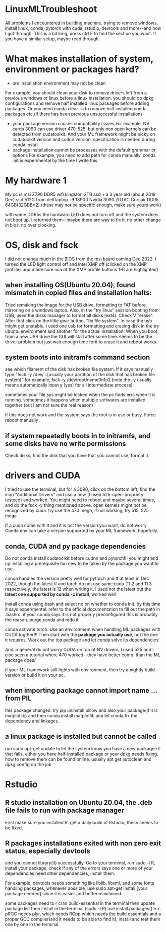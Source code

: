 # LinuxMLTroubleshoot
All problems I encountered in building machine, trying to remove windows, install linux, conda, pytorch with cuda, rstudio, devtools and more--and how I got through.
This is a bit long, press ctrl F to find the section you want. If you have a similar setup, maybe read through.

# What makes installation of system, environment or packages hard?
 - pre installation environment may not be clean

For example, you should clean your disk to remove drivers left from a previous windows or linux before a linux installation.
you should do dpkg configurations and remove half installed linux packages before adding packages. Or you need conda clear -a to remove half installed conda packages etc.(if there has been previous unsuccessful installation)
 - your package version causes compatibility issues
For example. NV cards 3090 can use driver 470-525. but only non open kernels can be detected from cudatoolkit. And your ML framework might be picky on cudatoolkit version and cudnn version. specification is needed during conda install.
 - package installation cannot be processes with the default grammar or options
For example, you need to add path for conda manually. conda init is experimental by the time I write this.

# My hardware 1

My pc is msi Z790 DDR5 wifi
kingston 2TB ssd + a 3 year old (about 2019 Dec) ssd 512G from dell laptop.
i9 13900
Nvidia 3090 ZOTAC
Corsair DDR5  64GB(32GBB*2)
(these may not be specific enough, make sure yours work)

with some DDR5s the hardware LED does not turn off and the system does not boot up. I returned them--maybe there are way to fix it.
no other change in bios. no over clocking.

# OS, disk and fsck

I did not change much in the BIOS from the msi board coming Dec 2022. I turned the LED light control off and intel XMP off (clicked on the XMP profliles and made sure non of the XMP profile buttons 1-6 are highlighted)

## when installing OS(Ubuntu 20.04), found mismatch in copied files and installation halts: 

Tried remaking the image for the USB drive, formatting to FAT before mirroring on a windows laptop.
Also, in the "try linux" session booting from USB, used the disks manager to format all disks (ext4). Check V "erase". After that click on the little gear button, "fix file system".
In case the usb might get unstable, i used one usb for formatting and erasing disk in the try ubuntu environment and another for the actual installation:
When you boot from a new USB drive the GUI will stall after some time. seems to be the driver problem but just wait enough time forit to erase it and reboot works.

## system boots into initramfs command section

see which filament of the disk has broken file system. If it says manually type "fsck -y /dev/...[usually your partition of the disk that has broken file system]" for example, fsck -y /dev/root/nvme0n1p2
(note  the -y usually means automatically input y (yes) for all intermediate process)

sometimes your file sys might be locked when the pc finds errs when it is running. sometimes it happens when multiple softwares are installed together (but i am not sure the real reason)

If this does not work and the system says the root is in use or busy. Force reboot manually .



## if system repeatedly boots in to initramfs, and some disks have no write permissions

Check disks, find the disk that you have that you cannot use, format it.


# drivers and CUDA

I tried to use the terminal, but for a 3090, click on the bottom left, find the icon "Additional Drivers" and use a new (I used 525-open-propriety-testeed) and worked. You might need to reboot and maybe several times, and do the fsck -y thing mentioned above. open kernels might not be recognized by cuda. try use the 470 mega, if not working, try 515, 525 mega

If a cuda come with it and it is not the version you want, do not worry. Conda env can take a version supported by your ML framework, hopefully.

## conda, CUDA and py package dependencies

Do not conda install cudatoolkit before cudnn and pytorch!!! you might end up installing a prerequisite too new to be taken by the package you want to use.

conda handles the version pretty well for pytorch and tf at least in Dec 2022, though the latest tf and torch do not use same cuda (11.2 and 11.3 respectively, the latest is 12 when writing it. I used not the latest but the **latest one supported by conda -c install**, worked well

install conda using bash and select no on whether to conda init. by this time it says experimental. refer to the official documentation to fill out the path in .bashrc. if your conda says it is not properly preconfigured this is probably the reason. purge conda and redo it.

conda activate torch. Use an environment when handling ML packages with CUDA togther!!! Then start with the **package you actually use**, not the one it requires. Work out the top package and let conda solve its dependencies!

And in general do not worry CUDA on top of NV drivers, I used 525 and I also seen a tutorial where 470 worked--they have better comp. than the ML package does/

if your ML framework still fights with environment, then try a nightly build version or build it on your pc.

## when importing package cannot import name ... from PIL

this package changed. try pip uninstall pillow and also your package(if it is matplotlib) and then conda install matplotlib and let conda fix the dependency and linkages.

## a linux package is installed but cannot be called

run 
sudo apt-get update
to let the system know you have a new packagee
if that fails, either you have half-installed package or your dpkg needs fixing. how to remove them can be found online. usually apt get autoclean and dpkg config do the job

# Rstudio
## R studio installation on Ubuntu 20.04, the .deb file fails to run with package manager
First make sure you installed R.
get a daily build of Rstudio, these seems to be fixed.

## R packages installations exited with non zero exit status, especially **devtools**

and you cannot library(it) successfully.
Go to your terminal, run sudo -i R, install your package, check if any of the errors says one or more of your dependencies need other dependencies, install them.

For example, devtools needs something like liblib, libxml, and some fonts handling packages, whenever possible, use sudo apt-get install [your package needed] since it is easier and better maintained.

some packages need to r cran build-essential in the terminal
then update package list
then install in the terminal (sudo -i R) use install.packages()
e.x. pROC needs plyr, which needs RCpp which needs the build essentials and a proper GCC compiler(and it needs to be able to find it), install and test them one by one in the terminal.


















